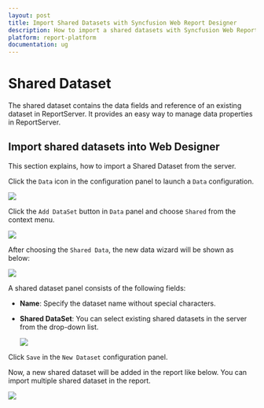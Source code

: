 ```yaml
---
layout: post
title: Import Shared Datasets with Syncfusion Web Report Designer
description: How to import a shared datasets with Syncfusion Web Report Designer
platform: report-platform
documentation: ug
---
```


# Shared Dataset

The shared dataset contains the data fields and reference of an existing dataset in ReportServer. It provides an easy way to manage data properties in ReportServer. 

## Import shared datasets into Web Designer

This section explains, how to import a Shared Dataset from the server.

Click the `Data` icon in the configuration panel to launch a `Data` configuration.

![](images/DataStartIcon.png)

Click the `Add DataSet` button in `Data` panel and choose `Shared` from the context menu.

![](images/Shared-Dataset-Button.png)

After choosing  the `Shared Data`, the new data wizard will be shown as below:

![](images/Select-SharedDSet.png)

A shared dataset panel consists of the following fields:

  * **Name**: Specify the dataset name without special characters.
 
  * **Shared DataSet**: You can select existing shared datasets in the server from the drop-down list.
    
    ![](images/Shared-Dataset-CreateWizard.png)

Click `Save` in the `New Dataset` configuration panel.

Now, a new shared dataset will be added in the report like below. You can import multiple shared dataset in the report.

   ![](images/Shared-Dataset-List.png)

